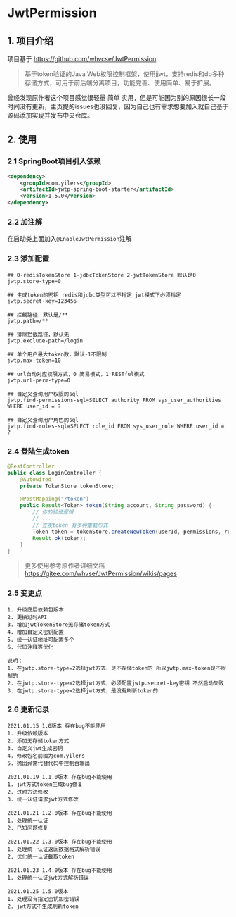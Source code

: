 # JwtPermission

## 1. 项目介绍
项目基于 https://github.com/whvcse/JwtPermission
> 基于token验证的Java Web权限控制框架，使用jjwt，支持redis和db多种存储方式，可用于前后端分离项目，功能完善、使用简单、易于扩展。

曾经发现原作者这个项目感觉很轻量 简单 实用，但是可能因为别的原因很长一段时间没有更新，主页提的issues也没回复，因为自己也有需求想要加入就自己基于源码添加实现并发布中央仓库。

## 2. 使用

### 2.1 SpringBoot项目引入依赖
```xml
<dependency>
    <groupId>com.yilers</groupId>
    <artifactId>jwtp-spring-boot-starter</artifactId>
    <version>1.5.0</version>
</dependency>
```
### 2.2 加注解
在启动类上面加入`@EnableJwtPermission`注解

### 2.3 添加配置
```properties
## 0-redisTokenStore 1-jdbcTokenStore 2-jwtTokenStore 默认是0
jwtp.store-type=0

## 生成token的密钥 redis和jdbc类型可以不指定 jwt模式下必须指定
jwtp.secret-key=123456

## 拦截路径，默认是/**
jwtp.path=/**

## 排除拦截路径，默认无
jwtp.exclude-path=/login

## 单个用户最大token数，默认-1不限制
jwtp.max-token=10

## url自动对应权限方式，0 简易模式，1 RESTful模式
jwtp.url-perm-type=0

## 自定义查询用户权限的sql
jwtp.find-permissions-sql=SELECT authority FROM sys_user_authorities WHERE user_id = ?

## 自定义查询用户角色的sql
jwtp.find-roles-sql=SELECT role_id FROM sys_user_role WHERE user_id = ?

```

### 2.4 登陆生成token
```java
@RestController
public class LoginController {
    @Autowired
    private TokenStore tokenStore;
    
    @PostMapping("/token")
    public Result<Token> token(String account, String password) {
        // 你的验证逻辑
        // ......
        // 签发token 有多种重载形式
        Token token = tokenStore.createNewToken(userId, permissions, roles, expire);
        Result.ok(token);
    }
}

```
> 更多使用参考原作者详细文档 https://gitee.com/whvse/JwtPermission/wikis/pages

### 2.5 变更点
```
1. 升级底层依赖包版本
2. 更换过时API
3. 增加jwtTokenStore无存储token方式
4. 增加自定义密钥配置
5. 统一认证地址可配置多个
6. 代码注释等优化

说明：
1. 在jwtp.store-type=2选择jwt方式，是不存储token的 所以jwtp.max-token是不限制的
2. 在jwtp.store-type=2选择jwt方式，必须配置jwtp.secret-key密钥 不然启动失败
3. 在jwtp.store-type=2选择jwt方式，是没有刷新token的
```

### 2.6 更新记录
```
2021.01.15 1.0版本 存在bug不能使用
1. 升级依赖版本
2. 添加无存储token方式
3. 自定义jwt生成密钥
4. 修改包名前缀为com.yilers
5. 抛出异常代替代码中控制台输出

2021.01.19 1.1.0版本 存在bug不能使用
1. jwt方式token生成bug修复
2. 过时方法修改
3. 统一认证请求jwt方式修改

2021.01.21 1.2.0版本 存在bug不能使用
1. 处理统一认证
2. 已知问题修复

2021.01.22 1.3.0版本 存在bug不能使用
1. 处理统一认证返回数据格式解析错误
2. 优化统一认证截取token

2021.01.23 1.4.0版本 存在bug不能使用
1. 处理统一认证jwt方式解析错误

2021.01.25 1.5.0版本
1. 处理没有指定密钥加密错误
2. jwt方式不生成刷新token
```
